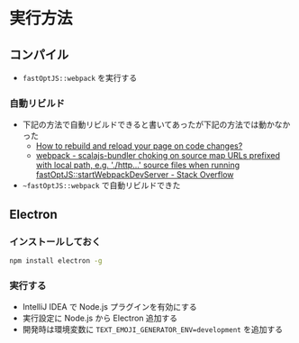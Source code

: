 # 実行方法

## コンパイル

- `fastOptJS::webpack` を実行する

### 自動リビルド

- 下記の方法で自動リビルドできると書いてあったが下記の方法では動かなかった
    - [How to rebuild and reload your page on code changes?](https://scalacenter.github.io/scalajs-bundler/cookbook.html#webpack-dev-server)
    - [webpack - scalajs-bundler choking on source map URLs prefixed with local path, e.g. './http...' source files when running fastOptJS::startWebpackDevServer - Stack Overflow](https://stackoverflow.com/questions/47484353/scalajs-bundler-choking-on-source-map-urls-prefixed-with-local-path-e-g-htt)
- `~fastOptJS::webpack` で自動リビルドできた

## Electron

### インストールしておく

```sh
npm install electron -g
```

### 実行する

- IntelliJ IDEA で Node.js プラグインを有効にする
- 実行設定に Node.js から Electron 追加する
- 開発時は環境変数に `TEXT_EMOJI_GENERATOR_ENV=development` を追加する
